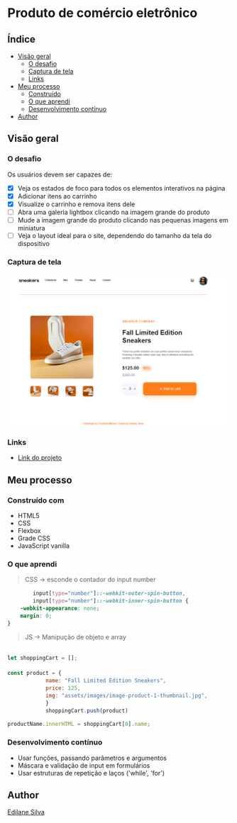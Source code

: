 # Produto de comércio eletrônico

## Índice

- [Visão geral](#visão-geral)
  - [O desafio](#o-desafio)
  - [Captura de tela](#captura-de-tela)
  - [Links](#links)
- [Meu processo](#meu-processo)
  - [Construído](#construído-com)
  - [O que aprendi](#o-que-aprendi)
  - [Desenvolvimento contínuo](#desenvolvimento-contínuo)
-   [Author](#author)
 
## Visão geral

### O desafio

Os usuários devem ser capazes de:

- [x] Veja os estados de foco para todos os elementos interativos na página
- [x] Adicionar itens ao carrinho
- [x] Visualize o carrinho e remova itens dele
- [ ] Abra uma galeria lightbox clicando na imagem grande do produto
- [ ] Mude a imagem grande do produto clicando nas pequenas imagens em miniatura
- [ ] Veja o layout ideal para o site, dependendo do tamanho da tela do dispositivo

### Captura de tela

![](/screenshot-desktop.PNG)

### Links

- [Link do projeto](https://edilanesilva.github.io/ecommerce-product-page-main/)


## Meu processo

### Construído com

- HTML5 
- CSS
- Flexbox
- Grade CSS
- JavaScript vanilla

### O que aprendi <br>
 
> CSS -> esconde o contador do input number  
```css
        input[type="number"]::-webkit-outer-spin-button,
        input[type="number"]::-webkit-inner-spin-button {
    -webkit-appearance: none;
    margin: 0;
}
```

> JS -> Manipução de objeto e array
```js

let shoppingCart = []; 
 
const product = {
            name: "Fall Limited Edition Sneakers",
            price: 125,
            img: "assets/images/image-product-1-thumbnail.jpg",
            }
            shoppingCart.push(product) 
```

```js
productName.innerHTML = shoppingCart[0].name;
```
### Desenvolvimento contínuo

- Usar funções, passando parâmetros e argumentos
- Máscara e validação de input em formulários 
- Usar estruturas de repetição e laços ('while', 'for')

## Author
[Edilane Silva](https://www.linkedin.com/in/edilane-silva/)
